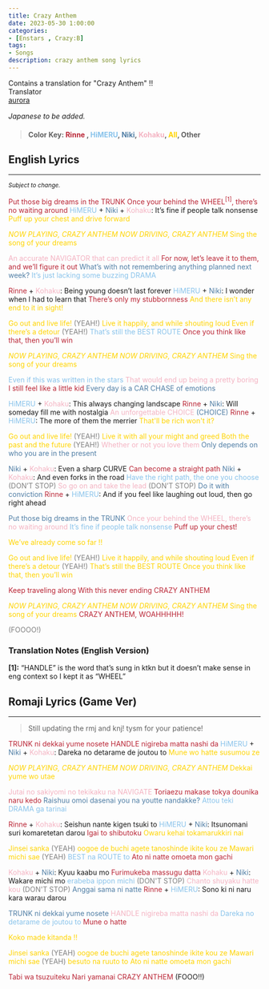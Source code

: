 ```yaml
---
title: Crazy Anthem
date: 2023-05-30 1:00:00
categories:
- [Enstars , Crazy:B]
tags:
- Songs
description: crazy anthem song lyrics
---
```


<div class="preview-wrapper reverse" style="--storyColor: #hex;--storyColor-rgb: r,g,b;--storyColor-h: hue;--storyColor-s: saturation%;--storyColor-l: lightness%;">
  <div class="grid-wrapper">
      <div class="preview-background" style="background-image: url('https://media.discordapp.net/attachments/1110345002015535124/1112970174522462218/IMG_5061.webp?width=1664&height=910')"></div>
      <div class="preview-box" style="background: calc(var(--card-background) + 2%)">
          <div class="info-area">
              <div class="synopsis" style="width: 90%;">
                Contains a translation for "Crazy Anthem" !!
              </div>
          </div>
          <div class="info-item tl">
              <div class="label">
                  Translator
              </div>
              <div class="value">
                  <a href="https://twitter.com/azurecrystalz">aurora</a>
              </div>
            </div>
        </div>
  </div>
</div>


<!-- more -->

<div style="margin-top: 3%">
  <style>
    .hint--error.hint--top-left:before, .hint--error.hint--top-right:before, .hint--error.hint--top:before {
    border-top-color: #6a3446;
    }
    .hint--error:after {
    background-color: #6a3446;
    text-shadow: 0 -1px 0px #592726;
    }
    [character] {
      --dark-mode: hsl(var(--hue), 30%, 30%);
      display: flex;
    }
    [character]::before {
      position: absolute;
      margin-left: 75px;
    }
    [character] p {
      max-width: calc(100% - 75px);
      margin-left: 75px;
      color: inherit;
    }
    :root[theme='dark'] [character] p {
      background: var(--dark-mode);
    }
    :root[theme='dark'] [character] p .thought {
      color: #9f9fff;
    }
    :root[theme='light'] [character] p {
      background: var(--light-mode);
    }
    [character] p:first-child {
      margin-top: 20px;
      border-top-left-radius: 0px;
    }
    [character] p:first-child::before {
      position: absolute;
      left: 0;
    }
    [character]::after {
      display: none;
      left: 65px;
      top: 37px;
    }
    .msr-narration {
      display: flex;
      align-items: center;
      margin: 20px 0px;
      gap: 5px;
    }
    .msr-narration::before {
      content: "";
      display: inline-block;
      background: var(--article-text);
      height: 1px;
      width: 15%;
    }
    .msr-narration p {
      margin: 0;
    }
    @media (max-width: 650px) {
    [character] p {
        margin:0 0 .4em 65px;
        padding: .72em;
        margin-left: 55px !important;
    }
    [character]::before,[character][hidden]::before,[character][unknown]::before {
        margin-left: 70px;
        margin-left: 55px !important;
    }
}    
  </style>

  *Japanese to be added.*
  >#### Color Key: <span style="color: #BA2636;">Rinne</span> , <span style="color: #89C3EB;">HiMERU</span>, <span style="color: #507EA5;">Niki</span>, <span style="color: #F4B3C2;">Kohaku</span>, <span style="color:#FFD400;">All</span>, Other

  ## English Lyrics
  ***
  <small><i>Subject to change.</i></small>

  <span style="color: #BA2636;">Put those big dreams in the TRUNK</span>
  <span style="color: #BA2636;">Once your behind the WHEEL<sup>[1]</sup>, there’s no waiting around</span>
  <span style="color: #89C3EB;">HiMERU</span> + <span style="color: #507EA5;">Niki</span> + <span style="color: #F4B3C2;">Kohaku</span>: It’s fine if people talk nonsense
  <span style="color:#FFD400;">Puff up your chest and drive forward</span>

  <span style="color:#FFD400;">*NOW PLAYING, CRAZY ANTHEM*
  *NOW DRIVING, CRAZY ANTHEM*
  Sing the song of your dreams</span>

  <span style="color: #F4B3C2;">An accurate NAVIGATOR that can predict it all</span>
  <span style="color: #BA2636;">For now, let’s leave it to them, and we’ll figure it out</span>
  <span style="color: #507EA5;">What’s with not remembering anything planned next week?</span>
  <span style="color: #89C3EB;">It’s just lacking some buzzing DRAMA</span>

  <span style="color: #BA2636;">Rinne</span> + <span style="color: #F4B3C2;">Kohaku</span>: Being young doesn’t last forever
  <span style="color: #89C3EB;">HiMERU</span> + <span style="color: #507EA5;">Niki</span>: I wonder when I had to learn that
  <span style="color: #BA2636;">There’s only my stubbornness</span>
  <span style="color:#FFD400;">And there isn’t any end to it in sight!</span>

  <span style="color:#FFD400;">Go out and live life!</span> <span style="color: grey">(YEAH!)</span> <span style="color:#FFD400;">Live it happily, and while shouting loud
  Even if there’s a detour </span><span style="color: grey">(YEAH!)</span>
  <span style="color: #89C3EB;">That’s still the BEST ROUTE</span>
  <span style="color: #BA2636;">Once you think like that, then you’ll win</span>

  <span style="color:#FFD400;">*NOW PLAYING, CRAZY ANTHEM*
  *NOW DRIVING, CRAZY ANTHEM*
  Sing the song of your dreams</span>

  <span style="color: #89C3EB;">Even if this was written in the stars</span>
  <span style="color: #F4B3C2;">That would end up being a pretty boring</span>
  <span style="color: #BA2636;">I still feel like a little kid</span>
  <span style="color: #507EA5;">Every day is a CAR CHASE of emotions</span>

  <span style="color: #89C3EB;">HiMERU</span> + <span style="color: #F4B3C2;">Kohaku</span>: This always changing landscape
  <span style="color: #BA2636;">Rinne</span> + <span style="color: #507EA5;">Niki</span>: Will someday fill me with nostalgia
  <span style="color: #F4B3C2;">An unforgettable CHOICE</span><span style="color: #507EA5;"> (CHOICE)</span>
  <span style="color: #BA2636;">Rinne</span> + <span style="color: #89C3EB;">HiMERU</span>: The more of them the merrier
  <span style="color:#FFD400;">That'll be rich won't it?</span>

  <span style="color:#FFD400;">Go out and live life!</span> <span style="color: grey">(YEAH!)</span> <span style="color:#FFD400;">Live it with all your might and greed
  Both the past and the future </span><span style="color: grey">(YEAH!)</span>
  <span style="color: #F4B3C2;">Whether or not you love them</span>
  <span style="color: #507EA5;">Only depends on who you are in the present</span>

  <span style="color: #507EA5;">Niki</span> + <span style="color: #F4B3C2;">Kohaku</span>: Even a sharp CURVE
  <span style="color: #BA2636;">Can become a straight path</span>
  <span style="color: #507EA5;">Niki</span> + <span style="color: #F4B3C2;">Kohaku</span>: And even forks in the road
  <span style="color: #89C3EB;">Have the right path, the one you choose</span> <span style="color: grey">(DON’T STOP)</span>
  <span style="color: #F4B3C2;">So go on and take the lead</span> <span style="color: grey">(DON’T STOP)</span>
  <span style="color: #507EA5;">Do it with conviction</span>
  <span style="color: #BA2636;">Rinne</span> + <span style="color: #89C3EB;">HiMERU</span>: And if you feel like laughing out loud, then go right ahead

  <span style="color: #507EA5;">Put those big dreams in the TRUNK</span>
  <span style="color: #F4B3C2;">Once your behind the WHEEL, there’s no waiting around</span>
  <span style="color: #89C3EB;">It’s fine if people talk nonsense</span>
  <span style="color: #BA2636;">Puff up your chest!</span>

  <span style="color:#FFD400;">We’ve already come so far !!</span>

  <span style="color:#FFD400;">Go out and live life! </span><span style="color: grey">(YEAH!)</span><span style="color:#FFD400;"> Live it happily, and while shouting loud
  Even if there’s a detour </span><span style="color: grey">(YEAH!)</span>
  <span style="color:#FFD400;">That’s still the BEST ROUTE
  Once you think like that, then you’ll win</span>

  <span style="color: #BA2636;">Keep traveling along</span>
  <span style="color: #BA2636;">With this never ending CRAZY ANTHEM</span>

  <span style="color:#FFD400;">*NOW PLAYING, CRAZY ANTHEM*
  *NOW DRIVING, CRAZY ANTHEM*
  Sing the song of your dreams</span>
  <span style="color: #BA2636;">CRAZY ANTHEM, WOAHHHHH!</span>
  
  <span style="color: grey">(FOOOO!)</span>

  ### Translation Notes (English Version)
  
  **[1]:** “HANDLE” is the word that’s sung in ktkn but it doesn’t make sense in eng context so I kept it as “WHEEL”

  ## Romaji Lyrics (Game Ver)
  ***
  > Still updating the rmj and knj! tysm for your patience!

  <span style="color: #BA2636;">TRUNK ni dekkai yume nosete</span>
  <span style="color: #BA2636;">HANDLE nigireba matta nashi da</span>
  <span style="color: #89C3EB;">HiMERU</span> + <span style="color: #507EA5;">Niki</span> + <span style="color: #F4B3C2;">Kohaku</span>: Dareka no detarame de joutou to
  <span style="color:#FFD400;">Mune wo hatte susumou ze</span>

  <span style="color:#FFD400;">*NOW PLAYING, CRAZY ANTHEM*
  *NOW DRIVING, CRAZY ANTHEM*
  Dekkai yume wo utae</span>

  <span style="color: #F4B3C2;">Jutai no sakiyomi no tekikaku na NAVIGATE</span>
  <span style="color: #BA2636;">Toriaezu makase tokya dounika naru kedo</span>
  <span style="color: #507EA5;">Raishuu omoi dasenai you na youtte nandakke?</span>
  <span style="color: #89C3EB;">Attou teki DRAMA ga tarinai</span>

  <span style="color: #BA2636;">Rinne</span> + <span style="color: #F4B3C2;">Kohaku</span>: Seishun nante kigen tsuki to
  <span style="color: #89C3EB;">HiMERU</span> + <span style="color: #507EA5;">Niki</span>: Itsunomani suri komaretetan darou
  <span style="color: #BA2636;">Igai to shibutoku</span>
   <span style="color:#FFD400;">Owaru kehai tokamarukkiri nai</span>

   <span style="color:#FFD400;">Jinsei sanka</span> <span style="color:grey;"> (YEAH)</span>  <span style="color:#FFD400;">oogoe de buchi agete tanoshinde ikite kou ze
   Mawari michi sae</span>  <span style="color:grey;">(YEAH)</span>
  <span style="color: #89C3EB;">BEST na ROUTE to</span>
  <span style="color: #BA2636;">Ato ni natte omoeta mon gachi</span>

  <span style="color: #F4B3C2;">Kohaku</span> + <span style="color: #507EA5;">Niki</span>: Kyuu kaabu mo
  <span style="color: #BA2636;">Furimukeba massugu datta</span>
  <span style="color: #F4B3C2;">Kohaku</span> + <span style="color: #507EA5;">Niki</span>: Wakare michi mo 
  <span style="color: #89C3EB;">erabeba ippon michi </span> <span style="color: grey">(DON'T STOP)</span>
  <span style="color: #F4B3C2;">Chanto shuyaku hatte kou</span><span style="color: grey"> (DON'T STOP)</span>
  <span style="color: #507EA5;">Anggai sama ni natte</span>
  <span style="color: #BA2636;">Rinne</span> + <span style="color: #89C3EB;">HiMERU</span>: Sono ki ni naru kara warau darou

  <span style="color: #507EA5;">TRUNK ni dekkai yume nosete</span>
  <span style="color: #F4B3C2;">HANDLE nigireba matta nashi da</span>
  <span style="color: #89C3EB;">Dareka no detarame de joutou to</span>
  <span style="color: #BA2636;">Mune o hatte</span> 

  <span style="color:#FFD400;">Koko made kitanda !!</span>

  <span style="color:#FFD400;">Jinsei sanka</span> <span style="color: grey">(YEAH)</span>  <span style="color:#FFD400;">oogoe de buchi agete tanoshinde ikite kou ze
  Mawari michi sae</span> <span style="color: grey">(YEAH)</span>  <span style="color:#FFD400;">besuto na ruuto to</span>
   <span style="color:#FFD400;">Ato ni natte omoeta mon gachi</span>

  <span style="color: #BA2636;">Tabi wa tsuzuiteku</span>
  <span style="color: #BA2636;">Nari yamanai CRAZY ANTHEM</span>
  (FOOO!!)


  <!-- CONTENT GOES HERE -->

  <!-- 
  SPEECH BUBBLE FORMAT: 
  {% bubble [CHARACTER_FIRST_NAME] [ATTRIBUTE(optional)]}
    DIALOGUE TEXT HERE

    ADD A LINE SPACE FOR A NEW LINE

    <th>EMBED THOUGHT DIALOGUE WITH THESE TAGS</th>
  {% endbubble %}
  -->

  </div>
